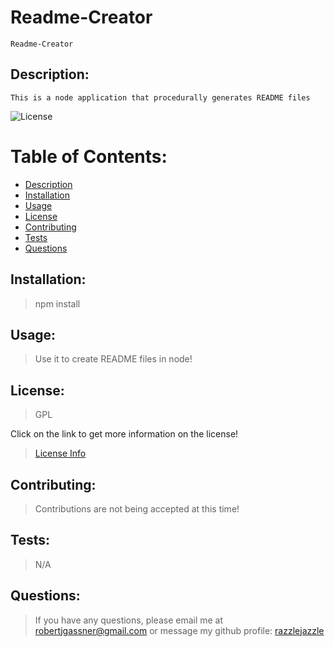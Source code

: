 # Readme-Creator
   
    Readme-Creator

   ## Description:
    This is a node application that procedurally generates README files

  ![License](https://img.shields.io/badge/License-GPL-blue.svg)

  # Table of Contents:
  - [Description](#Description)
  - [Installation](#Installation)
  - [Usage](#Usage)
  - [License](#License)
  - [Contributing](#Contributing)
  - [Tests](#Tests)
  - [Questions](#Questions)
    
   ## Installation:
   > npm install

   ## Usage:
   > Use it to create README files in node!

   ## License:
   > GPL
   
   Click on the link to get more information on the license!

   > [License Info](#https://opensource.org/licenses/GPL)

   ## Contributing:
   > Contributions are not being accepted at this time!

   ## Tests:
   > N/A

   ## Questions:

   > If you have any questions, please email me at robertjgassner@gmail.com or message my github profile: [razzlejazzle](https://github.com/razzlejazzle)
    

